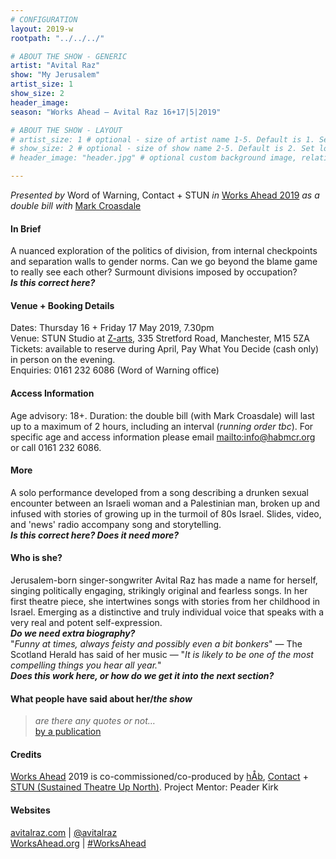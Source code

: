 ```yaml
---
# CONFIGURATION
layout: 2019-w
rootpath: "../../../"

# ABOUT THE SHOW - GENERIC
artist: "Avital Raz"
show: "My Jerusalem"
artist_size: 1
show_size: 2
header_image:
season: "Works Ahead — Avital Raz 16+17|5|2019"

# ABOUT THE SHOW - LAYOUT
# artist_size: 1 # optional - size of artist name 1-5. Default is 1. Set longer names to lower values
# show_size: 2 # optional - size of show name 2-5. Default is 2. Set longer names to lower values
# header_image: "header.jpg" # optional custom background image, relative to current page

---
```

*Presented by* Word of Warning, Contact + STUN *in* [Works Ahead 2019](/current/2019-worksahead) *as a double bill with* [Mark Croasdale](/current/2019-worksahead/croasdale)               
         
#### In Brief        
A nuanced exploration of the politics of division, from internal checkpoints and separation walls to gender norms. Can we go beyond the blame game to really see each other? Surmount divisions imposed by occupation?        
***Is this correct here?***         
        
#### Venue + Booking Details        
Dates: Thursday 16 + Friday 17 May 2019, 7.30pm         
Venue: STUN Studio at <a href="http://www.z-arts.org/about-us/getting-here" target="_blank">Z-arts</a>, 335 Stretford Road, Manchester, M15 5ZA         
Tickets: available to reserve during April, Pay What You Decide (cash only) in person on the evening.            
Enquiries: 0161 232 6086 (Word of Warning office)           
        
#### Access Information        
Age advisory: 18+. Duration: the double bill (with Mark Croasdale) will last up to a maximum of 2 hours, including an interval (*running order tbc*). For specific age and access information please email <mailto:info@habmcr.org> or call 0161 232 6086.           
           
#### More              
A solo performance developed from a song describing a drunken sexual encounter between an Israeli woman and a Palestinian man, broken up and infused with stories of growing up in the turmoil of 80s Israel. Slides, video, and 'news' radio accompany song and storytelling.        
***Is this correct here? Does it need more?***        
          
#### Who is she?             
Jerusalem-born singer-songwriter Avital Raz has made a name for herself, singing politically engaging, strikingly original and fearless songs. In her first theatre piece, she intertwines songs with stories from her childhood in Israel. Emerging as a distinctive and truly individual voice that speaks with a very real and potent self-expression.         
***Do we need extra biography?***        
"*Funny at times, always feisty and possibly even a bit bonkers*" — The Scotland Herald has said of her music — "*It is likely to be one of the most compelling things you hear all year.*"          
***Does this work here, or how do we get it into the next section?***        
        
#### What people have said about her/*the show*        
>*are there any quotes or not…*<br><a href="http://" target="_blank">by a publication</a>           
          
#### Credits         
[Works Ahead](/hab/worksahead) 2019 is co-commissioned/co-produced by [hÅb](/hab), <a href="http://contactmcr.com" target="_blank">Contact</a> + <a href="http://stunlive.com" target="_blank">STUN (Sustained Theatre Up North)</a>. Project Mentor: Peader Kirk        
        
#### Websites         
<a href="http://avitalraz.com" target="_blank">avitalraz.com</a> | <a href="http://twitter.com/avitalraz" target="_blank">@avitalraz</a><br><a href="http://worksahead.org" target="_blank">WorksAhead.org</a> | <a href="http://twitter.com/hashtag/WorksAhead" target="_blank">#WorksAhead</a>
